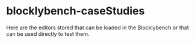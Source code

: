 # blocklybench-caseStudies

Here are the editors stored that can be loaded in the Blocklybench or that can be used directly to test them.


